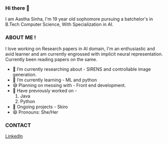 ### Hi there 👋
I am Aastha Sinha, I'm 19 year old sophomore pursuing a batchelor's in B.Tech Computer Science, With Specialization in AI.

### ABOUT ME !

I love working on Research papers in AI domain, I'm an enthusiastic and avid learner and am currently engrossed with implicit neural representation.
Currently been reading papers on the same.



- 🔭 I’m currently researching about - SIRENS and controllable image generation.
- 🌱 I’m currently learning - ML and python 
- 😅 Planning on messing with - Front end development.
- 👀 Have previously worked on - 
    1. Java 
    2. Python 
- 📝 Ongoing projects - Skiro 
- 😄 Pronouns: She/Her 

### CONTACT
<!-- [Email](aasthasinha2010@gmail.com) -->
[Linkedln](https://www.linkedin.com/in/aastha-sinha-763840208/)

